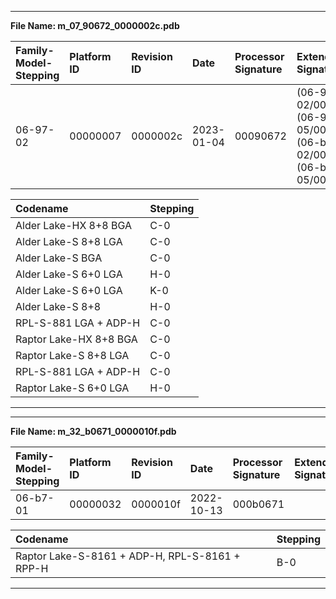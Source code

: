 ___  
**File Name: m_07_90672_0000002c.pdb**  
  
 | Family-Model-Stepping | Platform ID | Revision ID | Date | Processor Signature | Extended Signature |  
 | :--------------------- | :----------- | :----------- | :---- | :------------------- | :------------------ |  
 | 06-97-02 | 00000007 | 0000002c | 2023-01-04 | 00090672 |  (06-97-02/00000007) (06-97-05/00000007) (06-bf-02/00000007) (06-bf-05/00000007) |  
  
 | Codename | Stepping |  
 | :--- | :--- |  
 | Alder Lake-HX  8+8 BGA | C-0 |  
 | Alder Lake-S 8+8 LGA | C-0 |  
 | Alder Lake-S BGA | C-0 |  
 | Alder Lake-S 6+0 LGA | H-0 |  
 | Alder Lake-S 6+0 LGA | K-0 |  
 | Alder Lake-S 8+8 | H-0 |  
 | RPL-S-881 LGA + ADP-H | C-0 |  
 | Raptor Lake-HX 8+8 BGA | C-0 |  
 | Raptor Lake-S 8+8 LGA | C-0 |  
 | RPL-S-881 LGA + ADP-H | C-0 |  
 | Raptor Lake-S 6+0 LGA | H-0 |  
___  

___  
**File Name: m_32_b0671_0000010f.pdb**  
  
 | Family-Model-Stepping | Platform ID | Revision ID | Date | Processor Signature | Extended Signature |  
 | :--------------------- | :----------- | :----------- | :---- | :------------------- | :------------------ |  
 | 06-b7-01 | 00000032 | 0000010f | 2022-10-13 | 000b0671 |  |  
  
 | Codename | Stepping |  
 | :--- | :--- |  
 | Raptor Lake-S-8161 + ADP-H, RPL-S-8161 + RPP-H | B-0 |  
___  
